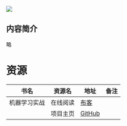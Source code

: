 ![](https://camo.githubusercontent.com/49de1c653cb44caf03e835f162ade678e8ff201b/687474703a2f2f7777772e617061636865636e2e6f72672f77702d636f6e74656e742f75706c6f6164732f323031392f30342f41494c6561726e696e67526f61644d61702e6a7067)

## 内容简介

略

# 资源

|书名|资源名|地址|备注|
|---|---|---|---|
|机器学习实战|在线阅读|[布客](http://ailearning.apachecn.org/)||
||项目主页|[GitHub](https://github.com/apachecn/AiLearning)||
